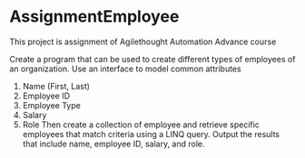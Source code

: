 # AssignmentEmployee
This project is assignment of Agilethought Automation Advance course

Create a program that can be used to create different types of employees of an organization. Use an interface to model common attributes
1. Name (First, Last)
2. Employee ID
3. Employee Type
4. Salary
5. Role
Then create a collection of employee and retrieve specific employees that match criteria using a LINQ query. Output the results that include name, employee ID, salary, and role.
